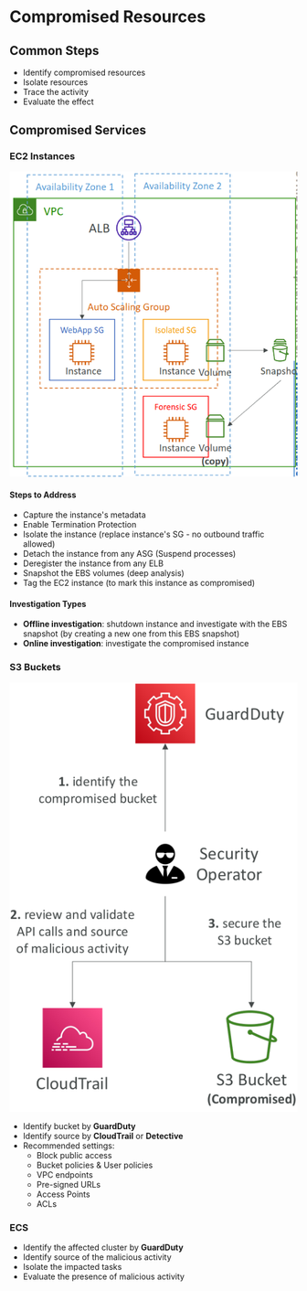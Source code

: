 # Compromised Resources

## Common Steps

- Identify compromised resources
- Isolate resources
- Trace the activity
- Evaluate the effect

## Compromised Services

### EC2 Instances

![compromised-ec2](/assets/2025-01-16-21-50-26.png)

#### Steps to Address

- Capture the instance's metadata
- Enable Termination Protection
- Isolate the instance (replace instance's SG - no outbound traffic allowed)
- Detach the instance from any ASG (Suspend processes)
- Deregister the instance from any ELB
- Snapshot the EBS volumes (deep analysis)
- Tag the EC2 instance (to mark this instance as compromised)

#### Investigation Types

- **Offline investigation**: shutdown instance and investigate with the EBS snapshot (by creating a new one from this EBS snapshot)
- **Online investigation**: investigate the compromised instance

### S3 Buckets

![compromised-s3](/assets/2025-01-16-21-53-35.png)

- Identify bucket by **GuardDuty**
- Identify source by **CloudTrail** or **Detective**
- Recommended settings:
  - Block public access
  - Bucket policies & User policies
  - VPC endpoints
  - Pre-signed URLs
  - Access Points
  - ACLs

### ECS

- Identify the affected cluster by **GuardDuty**
- Identify source of the malicious activity
- Isolate the impacted tasks
- Evaluate the presence of malicious activity
